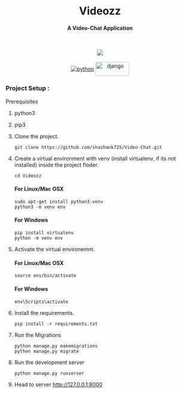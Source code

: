 <h1 align="center">Videozz </h1>
<h4 align="center">A Video-Chat Application</h4>

<br>
<p align="center">
<img src="https://badges.frapsoft.com/os/v1/open-source.svg?v=103"/> <br><br>
<a href="https://www.python.org/" target="blank"><img align="center" src="http://ForTheBadge.com/images/badges/made-with-python.svg" alt="python"/></a>
<a href="https://www.djangoproject.com/" target="blank"><img align="center" src="https://img.shields.io/badge/Django-092E20?style=for-the-badge&logo=django&logoColor=white" alt="django" height="37" width="90"/></a>
</p>

### Project Setup :

Prerequisites
1. python3
2. pip3


3. Clone the project.

    ```shell
    git clone https://github.com/shashank725/Video-Chat.git
    ```
    

4. Create a virtual environment with venv (install virtualenv, if its not installed) inside the project floder.
  
    ```shell
    cd Videozz
    ```
  
   #### For Linux/Mac OSX
    ```shell
    sudo apt-get install python3-venv
    python3 -m venv env
    ```
  
   #### For Windows
    ```shell
    pip install virtualenv
    python -m venv env
    ```


5. Activate the virtual environemnt.

    #### For Linux/Mac OSX
    ```shell
    source env/bin/activate
    ```

    #### For Windows
    ```shell
    env\Scripts\activate
    ```
   
6. Install the requirements.

    ```shell
    pip install -r requirements.txt
    ```
 
7. Run the Migrations

    ```shell
    python manage.py makemigrations
    python manage.py migrate
    ```

8. Run the development server

    ```
    python manage.py runserver
    ```
9. Head to server http://127.0.0.1:8000

